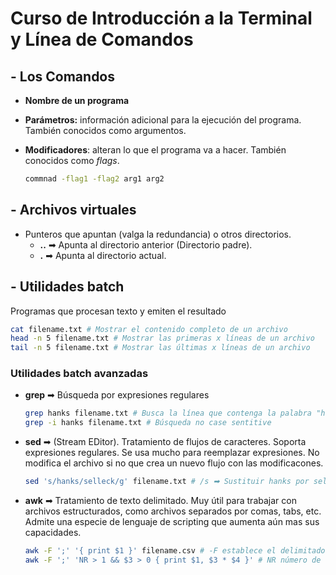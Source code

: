# Curso de Introducción a la Terminal y Línea de Comandos

## - Los Comandos

- **Nombre de un programa**

- **Parámetros:** información adicional para la ejecución del programa. También conocidos como argumentos.

- **Modificadores**: alteran lo que el programa va a hacer. También conocidos como _flags_.

  ```bash
  commnad -flag1 -flag2 arg1 arg2
  
  ```

## - Archivos virtuales

- Punteros que apuntan (valga la redundancia) o otros directorios.
  - **..** ➡ Apunta al directorio anterior (Directorio padre).
  - **.** ➡ Apunta al directorio actual.

## - Utilidades batch

Programas que procesan texto y emiten el resultado

```bash
cat filename.txt # Mostrar el contenido completo de un archivo
head -n 5 filename.txt # Mostrar las primeras x líneas de un archivo
tail -n 5 filename.txt # Mostrar las últimas x líneas de un archivo
```

### Utilidades batch avanzadas

- **grep** ➡ Búsqueda por expresiones regulares

  ```bash
  grep hanks filename.txt # Busca la línea que contenga la palabra "hanks"
  grep -i hanks filename.txt # Búsqueda no case sentitive
  ```

- **sed** ➡ (Stream EDitor). Tratamiento de flujos de caracteres. Soporta expresiones regulares. Se usa mucho para reemplazar expresiones. No modifica el archivo si no que crea un nuevo flujo con las modificacones.

  ```bash
  sed 's/hanks/selleck/g' filename.txt # /s ➡ Sustituir hanks por selleck. /g ➡ Aplicar la sustitución a lo largo de todo el archivo
  ```

- **awk** ➡ Tratamiento de texto delimitado. Muy útil para trabajar con archivos estructurados, como archivos separados por comas, tabs, etc. Admite una especie de lenguaje de scripting que aumenta aún mas sus capacidades.

  ```bash
  awk -F ';' '{ print $1 }' filename.csv # -F establece el delimitador. { print $1 } Imprimir la primera columna
  awk -F ';' 'NR > 1 && $3 > 0 { print $1, $3 * $4 }' # NR número de la columna.
  ```

  